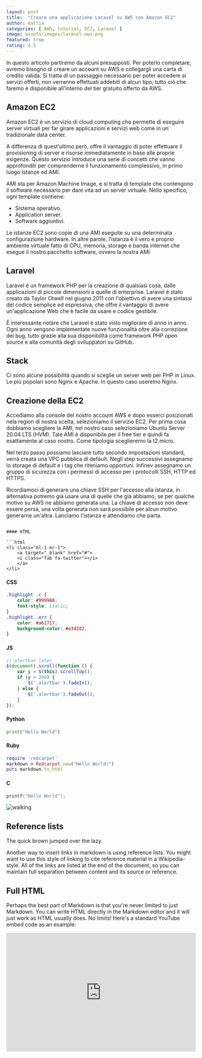```yaml
---
layout: post
title:  "Creare una applicazione Laravel su AWS con Amazon EC2"
author: mattia
categories: [ AWS, tutorial, EC2, Laravel ]
image: assets/images/laravel-aws.png
featured: true
rating: 4.5
---
```

In questo articolo partiremo da alcuni presupposti. Per poterlo completare, avremo bisogno di creare un account su AWS e collegargli una carta di credito valida. Si tratta di un passaggio necessario per poter accedere ai servizi offerti, non verranno effettuati addebiti di alcun tipo, tutto ciò che faremo è disponibile all'interno del tier gratuito offerto da AWS.


## Amazon EC2

Amazon EC2 è un servizio di cloud computing che permette di eseguire server virtuali per far girare applicazioni e servizi web come in un tradizionale data center.

A differenza di quest’ultimo però, offre il vantaggio di poter effettuare il provisioning di server e risorse immediatamente in base alle proprie esigenze. Questo servizio introduce una serie di concetti che vanno approfonditi per comprenderne il funzionamento complessivo, in primo luogo istanze ed AMI. 

AMI sta per Amazon Machine Image, e si tratta di template che contengono il software necessario per dare vita ad un server virtuale. Nello specifico, ogni template contiene:

- Sistema operativo.
- Application server.
- Software aggiuntivi.

Le istanze EC2 sono copie di una AMI eseguite su una determinata configurazione hardware. In altre parole, l’istanza è il vero e proprio ambiente virtuale fatto di CPU, memoria, storage e banda internet che esegue il nostro pacchetto software, ovvero la nostra AMI.


## Laravel

Laravel è un framework PHP per la creazione di qualsiasi cosa, dalle applicazioni di piccole dimensioni a quelle di enterprise. Laravel è stato creato da Taylor Otwell nel giugno 2011 con l'obiettivo di avere una sintassi del codice semplice ed espressiva, che offre il vantaggio di avere un'applicazione Web che è facile da usare e codice gestibile.

È interessante notare che Laravel è stato visto migliorare di anno in anno. Ogni anno vengono implementate nuove funzionalità oltre alla correzione dei bug, tutto grazie alla sua disponibilità come framework PHP open source e alla comunità degli sviluppatori su GitHub.


## Stack
Ci sono alcune possibilità quando si sceglie un server web per PHP in Linux. Le più popolari sono Nginx e Apache. In questo caso useremo Nginx.


## Creazione della EC2

Accediamo alla console del nostro account AWS e dopo esserci posizionati nela region di nostra scelta, selezioniamo il servizio EC2. Per prima cosa dobbiamo scegliere la AMI, nel nostro caso selezioniamo Ubuntu Server 20.04 LTS (HVM). Tale AMI è disponibile per il free tier e quindi fa esattamente al caso nostro. Come tipologia sceglieremo la t2.micro.

Nel terzo passo possiamo lasciare tutto secondo impostazioni standard, verrà creata una VPC pubblica di default. Negli step successivi assegnamo lo storage di default e i tag che riteniamo opportuni. Infinev assegnamo un gruppo di sicurezza con i permessi di accesso per i protocolli SSH, HTTP ed HTTPS. 

Ricordiamoci di generare una chiave SSH per l'accesso alla istanza, in alternativa potremo già usare una di quelle che già abbiamo, se per qualche motivo su AWS ne abbiamo generata una. La chiave di accesso non deve essere persa, una volta generata non sarà possibile per alcun motivo generarne un'altra. Lanciamo l'istanza e attendiamo che parta.



```

#### HTML

```html
<li class="ml-1 mr-1">
    <a target="_blank" href="#">
    <i class="fab fa-twitter"></i>
    </a>
</li>
```

#### CSS

```css
.highlight .c {
    color: #999988;
    font-style: italic; 
}
.highlight .err {
    color: #a61717;
    background-color: #e3d2d2; 
}
```

#### JS

```js
// alertbar later
$(document).scroll(function () {
    var y = $(this).scrollTop();
    if (y > 280) {
        $('.alertbar').fadeIn();
    } else {
        $('.alertbar').fadeOut();
    }
});
```

#### Python

```python
print("Hello World")
```

#### Ruby

```ruby
require 'redcarpet'
markdown = Redcarpet.new("Hello World!")
puts markdown.to_html
```

#### C

```c
printf("Hello World");
```




![walking](https://mattiatoselli.github.io/codingsamurai/assets/images/8.jpg)

## Reference lists

The quick brown jumped over the lazy.

Another way to insert links in markdown is using reference lists. You might want to use this style of linking to cite reference material in a Wikipedia-style. All of the links are listed at the end of the document, so you can maintain full separation between content and its source or reference.

## Full HTML

Perhaps the best part of Markdown is that you're never limited to just Markdown. You can write HTML directly in the Markdown editor and it will just work as HTML usually does. No limits! Here's a standard YouTube embed code as an example:

<p><iframe style="width:100%;" height="315" src="https://www.youtube.com/embed/Cniqsc9QfDo?rel=0&amp;showinfo=0" frameborder="0" allowfullscreen></iframe></p>
